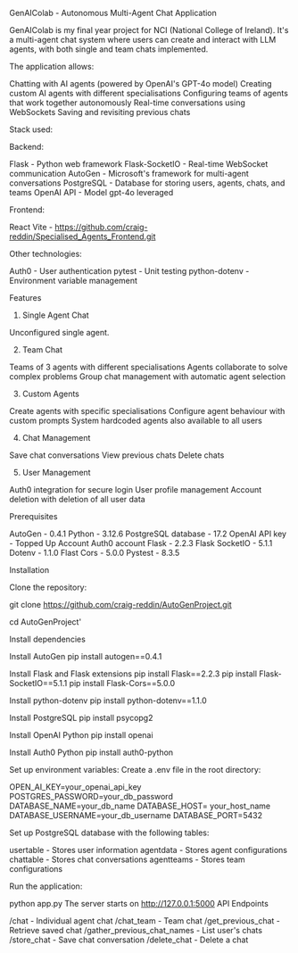 GenAIColab - Autonomous Multi-Agent Chat Application

GenAIColab is my final year project for NCI (National College of Ireland). It's a multi-agent chat system where users can create and interact with LLM agents, with both single and team chats implemented.

The application allows:

Chatting with AI agents (powered by OpenAI's GPT-4o model)
Creating custom AI agents with different specialisations
Configuring teams of agents that work together autonomously
Real-time conversations using WebSockets
Saving and revisiting previous chats

Stack used:

Backend:

Flask - Python web framework
Flask-SocketIO - Real-time WebSocket communication
AutoGen - Microsoft's framework for multi-agent conversations
PostgreSQL - Database for storing users, agents, chats, and teams
OpenAI API - Model gpt-4o leveraged

Frontend:

React Vite - https://github.com/craig-reddin/Specialised_Agents_Frontend.git

Other technologies:

Auth0 - User authentication
pytest - Unit testing
python-dotenv - Environment variable management

Features

1. Single Agent Chat

Unconfigured single agent. 

2. Team Chat

Teams of 3 agents with different specialisations
Agents collaborate to solve complex problems
Group chat management with automatic agent selection

3. Custom Agents

Create agents with specific specialisations
Configure agent behaviour with custom prompts
System hardcoded agents also available to all users

4. Chat Management

Save chat conversations
View previous chats
Delete chats

5. User Management

Auth0 integration for secure login
User profile management
Account deletion with deletion of all user data

Prerequisites

AutoGen - 0.4.1
Python - 3.12.6
PostgreSQL database - 17.2
OpenAI API key - Topped Up Account
Auth0 account
Flask - 2.2.3
Flask SocketIO - 5.1.1 
Dotenv - 1.1.0
Flast Cors - 5.0.0
Pystest - 8.3.5

Installation

Clone the repository:

git clone https://github.com/craig-reddin/AutoGenProject.git

cd AutoGenProject'

Install dependencies

Install AutoGen
pip install autogen==0.4.1

Install Flask and Flask extensions
pip install Flask==2.2.3
pip install Flask-SocketIO==5.1.1
pip install Flask-Cors==5.0.0

Install python-dotenv
pip install python-dotenv==1.1.0

Install PostgreSQL 
pip install psycopg2

Install OpenAI Python
pip install openai

Install Auth0 Python
pip install auth0-python


Set up environment variables:
Create a .env file in the root directory:

OPEN_AI_KEY=your_openai_api_key
POSTGRES_PASSWORD=your_db_password
DATABASE_NAME=your_db_name
DATABASE_HOST= your_host_name
DATABASE_USERNAME=your_db_username
DATABASE_PORT=5432

Set up PostgreSQL database with the following tables:

usertable - Stores user information
agentdata - Stores agent configurations
chattable - Stores chat conversations
agentteams - Stores team configurations


Run the application:

python app.py
The server starts on http://127.0.0.1:5000
API Endpoints 

/chat - Individual agent chat
/chat_team - Team chat
/get_previous_chat - Retrieve saved chat
/gather_previous_chat_names - List user's chats
/store_chat - Save chat conversation
/delete_chat - Delete a chat

